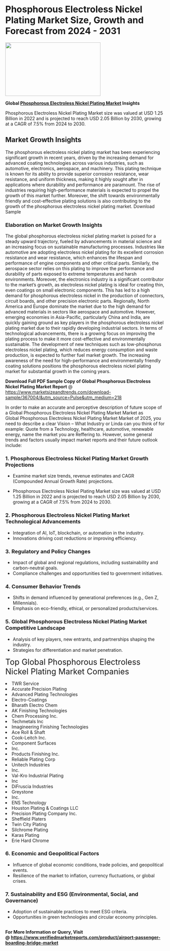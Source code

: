 <H1>Phosphorous Electroless Nickel Plating Market Size, Growth and Forecast from 2024 - 2031</H1><img class="aligncenter size-medium wp-image-584254" src="https://thirdeyenews.in/wp-content/uploads/2024/09/Global-Market-Research-300x168.jpeg" alt="" width="300" height="168" /><p><strong>Global&nbsp;<a href="https://www.marketsizeandtrends.com/download-sample/367004/&amp;utm_source=Pulse&amp;utm_medium=218">Phosphorous Electroless Nickel Plating Market</a> Insights</strong></p><p>Phosphorous Electroless Nickel Plating Market size was valued at USD 1.25 Billion in 2022 and is projected to reach USD 2.05 Billion by 2030, growing at a CAGR of 7.5% from 2024 to 2030.</p><p><h2>Market Growth Insights</h2> The phosphorous electroless nickel plating market has been experiencing significant growth in recent years, driven by the increasing demand for advanced coating technologies across various industries, such as automotive, electronics, aerospace, and machinery. This plating technique is known for its ability to provide superior corrosion resistance, wear resistance, and uniform thickness, making it highly sought after in applications where durability and performance are paramount. The rise of industries requiring high-performance materials is expected to propel the growth of this market further. Moreover, the shift towards environmentally friendly and cost-effective plating solutions is also contributing to the growth of the phosphorous electroless nickel plating market. Download Sample <h3>Elaboration on Market Growth Insights</h3> The global phosphorous electroless nickel plating market is poised for a steady upward trajectory, fueled by advancements in material science and an increasing focus on sustainable manufacturing processes. Industries like automotive are adopting electroless nickel plating for its excellent corrosion resistance and wear resistance, which enhances the lifespan and performance of engine components and other critical parts. Similarly, the aerospace sector relies on this plating to improve the performance and durability of parts exposed to extreme temperatures and harsh environments. Moreover, the electronics industry is a significant contributor to the market’s growth, as electroless nickel plating is ideal for creating thin, even coatings on small electronic components. This has led to a high demand for phosphorous electroless nickel in the production of connectors, circuit boards, and other precision electronic parts. Regionally, North America and Europe dominate the market due to the high demand for advanced materials in sectors like aerospace and automotive. However, emerging economies in Asia-Pacific, particularly China and India, are quickly gaining ground as key players in the phosphorous electroless nickel plating market due to their rapidly developing industrial sectors. In terms of technological advancements, there is a growing focus on improving the plating process to make it more cost-effective and environmentally sustainable. The development of new techniques such as low-phosphorus electroless nickel plating, which reduces energy consumption and waste production, is expected to further fuel market growth. The increasing awareness of the need for high-performance and environmentally friendly coating solutions positions the phosphorous electroless nickel plating market for substantial growth in the coming years. </p><p><span class=""><strong>Download Full PDF Sample Copy of Global Phosphorous Electroless Nickel Plating Market Report</strong> @ <a href="https://www.marketsizeandtrends.com/download-sample/367004/&amp;utm_source=Pulse&amp;utm_medium=218" target="_blank">https://www.marketsizeandtrends.com/download-sample/367004/&amp;utm_source=Pulse&amp;utm_medium=218</a></span></p><p>In order to make an accurate and perceptive description of future scope of a Global&nbsp;Phosphorous Electroless Nickel Plating Market Market as Global&nbsp;Phosphorous Electroless Nickel Plating Market Market of 2025, you need to describe a clear Vision &ndash; What Industry or Linda can you think of for example: Quote from a Technology, healthcare, automotive, renewable energy, name the market you are Reffering to. However, some general trends and factors usually impact market reports and their future outlook include:</p><h3>1.&nbsp;<strong>Phosphorous Electroless Nickel Plating Market Growth Projections</strong></h3><ul><li>Examine market size trends, revenue estimates and CAGR (Compounded Annual Growth Rate) projections.</li><li><p>Phosphorous Electroless Nickel Plating Market size was valued at USD 1.25 Billion in 2022 and is projected to reach USD 2.05 Billion by 2030, growing at a CAGR of 7.5% from 2024 to 2030.</p></li></ul><h3>2.&nbsp;<strong>Phosphorous Electroless Nickel Plating Market Technological Advancements</strong></h3><ul><li>Integration of AI, IoT, blockchain, or automation in the industry.</li><li>Innovations driving cost reductions or improving efficiency.</li></ul><h3>3.&nbsp;<strong>Regulatory and Policy Changes</strong></h3><ul><li>Impact of global and regional regulations, including sustainability and carbon-neutral goals.</li><li>Compliance challenges and opportunities tied to government initiatives.</li></ul><h3>4.&nbsp;<strong>Consumer Behavior Trends</strong></h3><ul><li>Shifts in demand influenced by generational preferences (e.g., Gen Z, Millennials).</li><li>Emphasis on eco-friendly, ethical, or personalized products/services.</li></ul><h3>5.&nbsp;<strong>Global Phosphorous Electroless Nickel Plating Market Competitive Landscape</strong></h3><ul><li>Analysis of key players, new entrants, and partnerships shaping the industry.</li><li>Strategies for differentiation and market penetration.</li></ul><p data-pm-slice="1 1 []"><span style="color: inherit; font-family: inherit; font-size: 25px;">Top Global Phosphorous Electroless Nickel Plating Market Companies</span></p><div class="" data-test-id=""><p><li>TWR Service</li><li> Accurate Precision Plating</li><li> Advanced Plating Technologies</li><li> Electro-Coatings</li><li> Bharath Electro Chem</li><li> AK Finishing Technologies</li><li> Chem Processing Inc.</li><li> Techmetals Inc</li><li> Imagineering Finishing Technologies</li><li> Ace Roll & Shaft</li><li> Cook-Leitch Inc.</li><li> Component Surfaces</li><li> Inc.</li><li> Products Finishing Inc.</li><li> Reliable Plating Corp</li><li> Unitech Industries</li><li> Inc.</li><li> Val-Kro Industrial Plating</li><li> Inc</li><li> DiFruscia Industries</li><li> Greystone</li><li> Inc.</li><li> ENS Technology</li><li> Houston Plating & Coatings LLC</li><li> Precision Plating Company Inc.</li><li> Sheffield Platers</li><li> Twin City Plating</li><li> Silchrome Plating</li><li> Karas Plating</li><li> Erie Hard Chrome</li></p></div><h3>6.&nbsp;<strong>Economic and Geopolitical Factors</strong></h3><ul><li>Influence of global economic conditions, trade policies, and geopolitical events.</li><li>Resilience of the market to inflation, currency fluctuations, or global crises.</li></ul><h3>7.&nbsp;<strong>Sustainability and ESG (Environmental, Social, and Governance)</strong></h3><ul><li>Adoption of sustainable practices to meet ESG criteria.</li><li>Opportunities in green technologies and circular economy principles.</li></ul><h2><strong style="font-size: 14px;">For More Information or Query, Visit @&nbsp;</strong><a style="background-color: #ffffff; font-size: 14px;" href="https://www.marketsizeandtrends.com/report/phosphorous-electroless-nickel-plating-market/" target="_blank">https://www.verifiedmarketreports.com/product/airport-passenger-boarding-bridge-market</a></h2>
